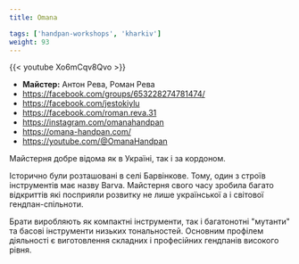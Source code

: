 ```yaml
---
title: Omana

tags: ['handpan-workshops', 'kharkiv']
weight: 93
---
```

{{< youtube Xo6mCqv8Qvo >}}

- **Майстер:** Антон Рева, Роман Рева
- https://facebook.com/groups/653228274781474/
- https://facebook.com/jestokiylu
- https://facebook.com/roman.reva.31
- https://instagram.com/omanahandpan
- https://omana-handpan.com/
- https://youtube.com/@OmanaHandpan


Майстерня добре відома як в Україні, так і за кордоном.

Історично були розташовані в селі Барвінкове. Тому, один з строїв інструментів має назву Barva. Майстерня свого часу зробила багато відкриттів які посприяли розвитку не лише української а і світової гендпан-спільноти.

Брати виробляють як компактні інструменти, так і багатонотні "мутанти" та басові інструменти низьких тональностей. Основним профілем діяльності є виготовлення складних і професійних гендпанів високого рівня.
